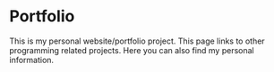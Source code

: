 # Portfolio
This is my personal website/portfolio project. This page links to other programming related projects. Here you can also find my personal information.
